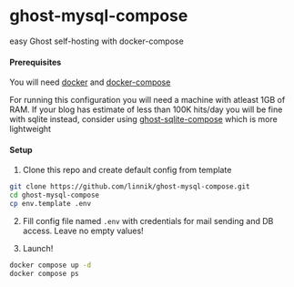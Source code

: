 # ghost-mysql-compose
easy Ghost self-hosting with docker-compose

#### Prerequisites

You will need [docker](https://docs.docker.com/engine/install/) and [docker-compose](https://docs.docker.com/compose/install/compose-plugin/)

For running this configuration you will need a machine with atleast 1GB of RAM. If your blog has estimate of less than 100K hits/day you will be fine with sqlite instead, consider using [ghost-sqlite-compose](https://github.com/linnik/ghost-sqlite-compose) which is more lightweight

#### Setup

1. Clone this repo and create default config from template

```bash
git clone https://github.com/linnik/ghost-mysql-compose.git
cd ghost-mysql-compose
cp env.template .env
```

2. Fill config file named `.env` with credentials for mail sending and DB access. Leave no empty values!

3. Launch!

```bash
docker compose up -d
docker compose ps
```
